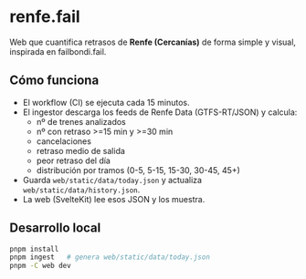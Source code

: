# renfe.fail

Web que cuantifica retrasos de **Renfe (Cercanías)** de forma simple y visual, inspirada en failbondi.fail.

## Cómo funciona
- El workflow (CI) se ejecuta cada 15 minutos.
- El ingestor descarga los feeds de Renfe Data (GTFS-RT/JSON) y calcula:
  - nº de trenes analizados
  - nº con retraso >=15 min y >=30 min
  - cancelaciones
  - retraso medio de salida
  - peor retraso del día
  - distribución por tramos (0-5, 5-15, 15-30, 30-45, 45+)
- Guarda `web/static/data/today.json` y actualiza `web/static/data/history.json`.
- La web (SvelteKit) lee esos JSON y los muestra.

## Desarrollo local
```bash
pnpm install
pnpm ingest   # genera web/static/data/today.json
pnpm -C web dev
